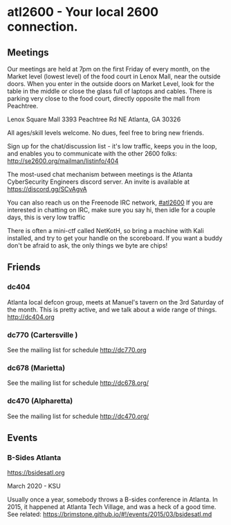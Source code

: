atl2600 - Your local 2600 connection.
=======

Meetings
--------

Our meetings are held at 7pm on the first Friday of every month, on the
Market level (lowest level) of the food court in Lenox Mall, near the
outside doors. When you enter in the outside doors on Market Level, look
for the table in the middle or close the glass full of laptops and cables.
There is parking very close to the food court, directly opposite the mall
from Peachtree.

Lenox Square Mall
3393 Peachtree Rd NE
Atlanta, GA 30326

All ages/skill levels welcome. No dues, feel free to bring new friends.

Sign up for the chat/discussion list - it's low traffic, keeps you in
the loop, and enables you to communicate with the other 2600 folks:
http://se2600.org/mailman/listinfo/404

The most-used chat mechanism between meetings is the Atlanta CyberSecurity Engineers
discord server. An invite is available at https://discord.gg/SCvAgvA

You can also reach us on the Freenode IRC network, [#atl2600](https://webchat.freenode.net/?channels=%23atl2600)
If you are interested in chatting on IRC, make sure you say hi, then idle for a couple days, this is very low traffic

There is often a mini-ctf called NetKotH, so bring a machine with Kali installed,
and try to get your handle on the scoreboard. If you want a buddy don't be afraid
to ask, the only things we byte are chips!

Friends
-------

### dc404

 Atlanta local defcon group, meets at Manuel's tavern on the
 3rd Saturday of the month. This is pretty active, and we
 talk about a wide range of things. http://dc404.org

### dc770 (Cartersville )
 See the mailing list for schedule http://dc770.org

### dc678 (Marietta)

 See the mailing list for schedule http://dc678.org/

### dc470 (Alpharetta)

 See the mailing list for schedule http://dc470.org/



Events
------

### B-Sides Atlanta

https://bsidesatl.org

March 2020 - KSU

Usually once a year, somebody throws a B-sides conference in Atlanta. In 2015, it
happened at Atlanta Tech Village, and was a heck of a good time. See related:
https://brimstone.github.io/#!/events/2015/03/bsidesatl.md

